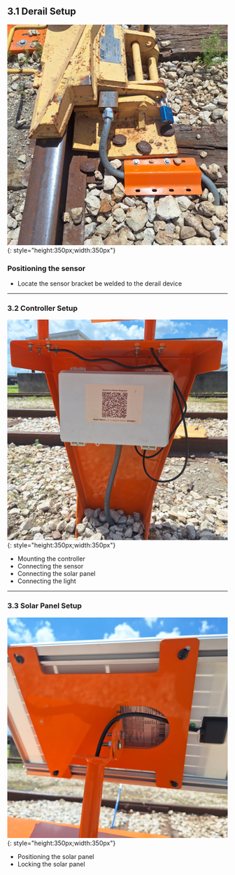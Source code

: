 ## 3.1 Derail Setup

![Derail Sensor](assets/derail_sensor.jpg){: style="height:350px;width:350px"}

### Positioning the sensor

* Locate the sensor bracket be welded to the derail device



---

### 3.2 Controller Setup

![Derail Sensor](assets/derail_housing.jpg){: style="height:350px;width:350px"}

* Mounting the controller
* Connecting the sensor
* Connecting the solar panel
* Connecting the light

---

### 3.3 Solar Panel Setup

![Derail Solar Panel](assets/solar_adjust.jpg){: style="height:350px;width:350px"}

* Positioning the solar panel
* Locking the solar panel
